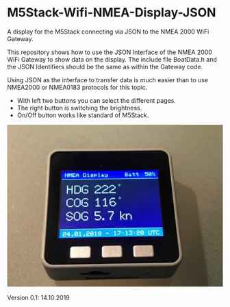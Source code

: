# M5Stack-Wifi-NMEA-Display-JSON
A display for the M5Stack connecting via JSON to the NMEA 2000 WiFi Gateway.

This repository shows how to use the JSON Interface of the NMEA 2000 WiFi Gateway to show data on the display.
The include file BoatData.h and the JSON Identifiers should be the same as within the Gateway code.

Using JSON as the interface to transfer data is much easier than to use NMEA2000 or NMEA0183 protocols for this topic.

- With left two buttons you can select the different pages.
- The right button is switching the brightness.
- On/Off button works like standard of M5Stack.

![Display](https://github.com/AK-Homberger/M5Stack-Wifi-NMEA-Diaplay-JSON/blob/master/IMG_1149-1.jpg)

Version 0.1: 14.10.2019
